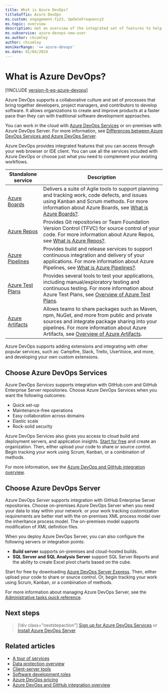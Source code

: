 ```yaml
---
title: What is Azure DevOps?
titleSuffix: Azure DevOps
ms.custom: engagement-fy23, UpdateFrequency3
ms.topic: overview
description: Get an overview of the integrated set of features to help you plan, code, collaborate, and ship your applications faster.
ms.subservice: azure-devops-new-user
ms.author: chcomley
author: chcomley
monikerRange: '<= azure-devops'
ms.date: 01/04/2024
---
```


# What is Azure DevOps?

[!INCLUDE [version-lt-eq-azure-devops](../includes/version-lt-eq-azure-devops.md)]

Azure DevOps supports a collaborative culture and set of processes that bring together developers, project managers, and contributors to develop software. It allows organizations to create and improve products at a faster pace than they can with traditional software development approaches.

You can work in the cloud with [Azure DevOps Services](services.md) or on-premises with Azure DevOps Server. For more information, see [Differences between Azure DevOps Services and Azure DevOps Server](about-azure-devops-services-tfs.md).

Azure DevOps provides integrated features that you can access through your web browser or IDE client. You can use all the services included with Azure DevOps or choose just what you need to complement your existing workflows.

|Standalone service   |Description  |
|---------------------|-------------|
|[Azure Boards](https://azure.microsoft.com/services/devops/boards/)| Delivers a suite of Agile tools to support planning and tracking work, code defects, and issues using Kanban and Scrum methods. For more information about Azure Boards, see [What is Azure Boards?](../boards/get-started/what-is-azure-boards.md).      |
|[Azure Repos](https://azure.microsoft.com/services/devops/repos/)| Provides Git repositories or Team Foundation Version Control (TFVC) for source control of your code. For more information about Azure Repos, see [What is Azure Repos?](../repos/get-started/what-is-repos.md).          |
|[Azure Pipelines](https://azure.microsoft.com/services/devops/pipelines/)| Provides build and release services to support continuous integration and delivery of your applications. For more information about Azure Pipelines, see [What is Azure Pipelines?](../pipelines/get-started/what-is-azure-pipelines.md).        |
|[Azure Test Plans](https://azure.microsoft.com/products/devops/test-plans/)   | Provides several tools to test your applications, including manual/exploratory testing and continuous testing. For more information about Azure Test Plans, see [Overview of Azure Test Plans](../test/overview.md).       |
|[Azure Artifacts](https://azure.microsoft.com/products/devops/artifacts/)  | Allows teams to share packages such as Maven, npm, NuGet, and more from public and private sources and integrate package sharing into your pipelines. For more information about Azure Artifacts, see [Overview of Azure Artifacts](../pipelines/artifacts/artifacts-overview.md).        |

Azure DevOps supports adding extensions and integrating with other popular services, such as: Campfire, Slack, Trello, UserVoice, and more, and developing your own custom extensions.  

## Choose Azure DevOps Services

Azure DevOps *Services* supports integration with GitHub.com and GitHub Enterprise Server repositories. Choose Azure DevOps Services when you want the following outcomes:

- Quick set-up
- Maintenance-free operations
- Easy collaboration across domains
- Elastic scale
- Rock-solid security

Azure DevOps Services also gives you access to cloud build and deployment servers, and application insights. [Start for free](sign-up-invite-teammates.md) and create an organization. Then, either upload your code to share or source control. Begin tracking your work using Scrum, Kanban, or a combination of methods.

For more information, see the [Azure DevOps and GitHub integration overview](../cross-service/github-integration.md).

## Choose Azure DevOps Server

Azure DevOps *Server* supports integration with GitHub Enterprise Server repositories. Choose on-premises Azure DevOps Server when you need your data to stay within your network.
or your work tracking customization requirements are better met with the on-premises XML process model over the inheritance process model. The on-premises model supports modification of XML definition files.

When you deploy Azure DevOps Server, you can also configure the following servers or integration points:

- **Build server** supports on-premises and cloud-hosted builds.
- **SQL Server and SQL Analysis Server** support SQL Server Reports and the ability to create Excel pivot charts based on the cube.

Start for free by downloading [Azure DevOps Server Express](https://go.microsoft.com/fwlink/?LinkId=2041269&clcid=0x409). Then, either upload your code to share or source control. Or, begin tracking your work using Scrum, Kanban, or a combination of methods.

For more information about managing Azure DevOps Server, see the [Administrative tasks quick reference](/azure/devops/server/admin/admin-quick-ref).

## Next steps  

> [!div class="nextstepaction"]
> [Sign up for Azure DevOps Services](sign-up-invite-teammates.md) or [Install Azure DevOps Server](/azure/devops/server/install/single-server)

## Related articles

- [A tour of services](services.md)
- [Data protection overview](../organizations/security/data-protection.md)
- [Client-server tools](tools.md)
- [Software development roles](roles.md)
- [Azure DevOps pricing](https://azure.microsoft.com/pricing/details/devops/azure-devops-services/)
- [Azure DevOps and GitHub integration overview](../cross-service/github-integration.md)
